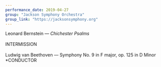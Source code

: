 ```yaml
---
performance_date: 2019-04-27
group: "Jackson Symphony Orchestra"
group_link: "https://jacksonsymphony.org"
---
```

Leonard Bernstein — _Chichester Psalms_<br/>
<br/>
INTERMISSION<br/>
<br/>
Ludwig van Beethoven — Symphony No. 9 in F major, op. 125 in D Minor<br/>
*CONDUCTOR
